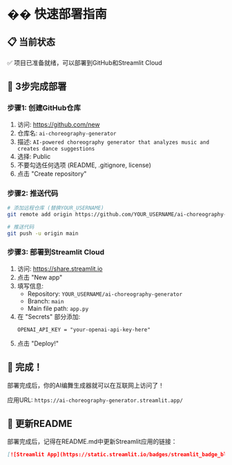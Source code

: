 # �� 快速部署指南

## 📋 当前状态
✅ 项目已准备就绪，可以部署到GitHub和Streamlit Cloud

## 🎯 3步完成部署

### 步骤1: 创建GitHub仓库
1. 访问: https://github.com/new
2. 仓库名: `ai-choreography-generator`
3. 描述: `AI-powered choreography generator that analyzes music and creates dance suggestions`
4. 选择: Public
5. 不要勾选任何选项 (README, .gitignore, license)
6. 点击 "Create repository"

### 步骤2: 推送代码
```bash
# 添加远程仓库 (替换YOUR_USERNAME)
git remote add origin https://github.com/YOUR_USERNAME/ai-choreography-generator.git

# 推送代码
git push -u origin main
```

### 步骤3: 部署到Streamlit Cloud
1. 访问: https://share.streamlit.io
2. 点击 "New app"
3. 填写信息:
   - Repository: `YOUR_USERNAME/ai-choreography-generator`
   - Branch: `main`
   - Main file path: `app.py`
4. 在 "Secrets" 部分添加:
   ```
   OPENAI_API_KEY = "your-openai-api-key-here"
   ```
5. 点击 "Deploy!"

## 🎉 完成！
部署完成后，你的AI编舞生成器就可以在互联网上访问了！

应用URL: `https://ai-choreography-generator.streamlit.app/`

## 📝 更新README
部署完成后，记得在README.md中更新Streamlit应用的链接：
```markdown
[![Streamlit App](https://static.streamlit.io/badges/streamlit_badge_black_white.svg)](https://ai-choreography-generator.streamlit.app/)
```
